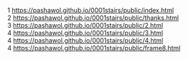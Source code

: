 1 <a href="https://pashawol.github.io/0001stairs/public/index.html">https://pashawol.github.io/0001stairs/public/index.html</a>
<br/>
2 <a href="https://pashawol.github.io/0001stairs/public/thanks.html">https://pashawol.github.io/0001stairs/public/thanks.html</a>
<br/>
3 <a href="https://pashawol.github.io/0001stairs/public/2.html">https://pashawol.github.io/0001stairs/public/2.html</a>
<br/>
4 <a href="https://pashawol.github.io/0001stairs/public/3.html">https://pashawol.github.io/0001stairs/public/3.html</a>
<br/>
4 <a href="https://pashawol.github.io/0001stairs/public/4.html">https://pashawol.github.io/0001stairs/public/4.html</a>
<br/>
4 <a href="https://pashawol.github.io/0001stairs/public/frame8.html">https://pashawol.github.io/0001stairs/public/frame8.html</a>
<br/>